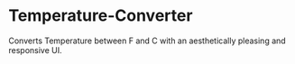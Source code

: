 # Temperature-Converter
Converts Temperature between F and C with an aesthetically pleasing and responsive UI.
